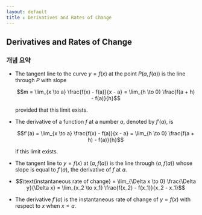 ```yaml
---
layout: default
title : Derivatives and Rates of Change
---
```


## Derivatives and Rates of Change

### 개념 요약

- The tangent line to the curve $y = f(x)$ at the point $P(a, f(a))$ is the line through $P$ with slope

    $$m = \lim_{x \to a} \frac{f(x) - f(a)}{x - a} = \lim_{h \to 0} \frac{f(a + h) - f(a)}{h}$$

    provided that this limit exists.

- The derivative of a function $f$ at a number $a$, denoted by $f'(a)$, is

    $$f'(a) = \lim_{x \to a} \frac{f(x) - f(a)}{x - a} = \lim_{h \to 0} \frac{f(a + h) - f(a)}{h}$$

    if this limit exists.

- The tangent line to $y = f(x)$ at $(a, f(a))$ is the line through $(a, f(a))$ whose slope is equal to $f'(a)$, the derivative of $f$ at $a$.

- $$\text{instantaneous rate of change} = \lim_{\Delta x \to 0} \frac{\Delta y}{\Delta x} = \lim_{x_2 \to x_1} \frac{f(x_2) - f(x_1)}{x_2 - x_1}$$

- The derivative $f'(a)$ is the instantaneous rate of change of $y = f(x)$ with respect to $x$ when $x = a$.